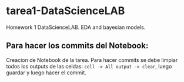 # tarea1-DataScienceLAB
Homework 1 DataScienceLAB. EDA and bayesian models.

## Para hacer los commits del Notebook:
Creacion de Notebook de la tarea. Para hacer commits se debe limpiar todos los outputs de las celdas: `cell -> All output -> clear`, luego guardar y luego hacer el commit.
